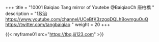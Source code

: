 +++
title = "10001 Baiqiao Tang mirror of Youtebe @BaiqiaoCh 唐柏橋 "
description = "1政治 https://www.youtube.com/channel/UCeBfK3zzgqDQLhBovmguOuQ https://twitter.com/tangbaiqiao "
weight = 20
+++


{{< myframe01 src="https://tbq.jjj123.com" >}}
